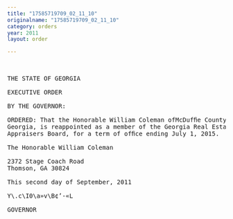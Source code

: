 ```yaml
---
title: "17585719709_02_11_10"
originalname: "17585719709_02_11_10"
category: orders
year: 2011
layout: order

---
```

<pre>
 

THE STATE OF GEORGIA

EXECUTIVE ORDER

BY THE GOVERNOR:

ORDERED: That the Honorable William Coleman ofMcDufﬁe County,
Georgia, is reappointed as a member of the Georgia Real Estate
Appraisers Board, for a term of ofﬁce ending July 1, 2015.

The Honorable William Coleman

2372 Stage Coach Road
Thomson, GA 30824

This second day of September, 2011

Y\.c\I0\a»v\B¢’-«L

GOVERNOR

</pre>
